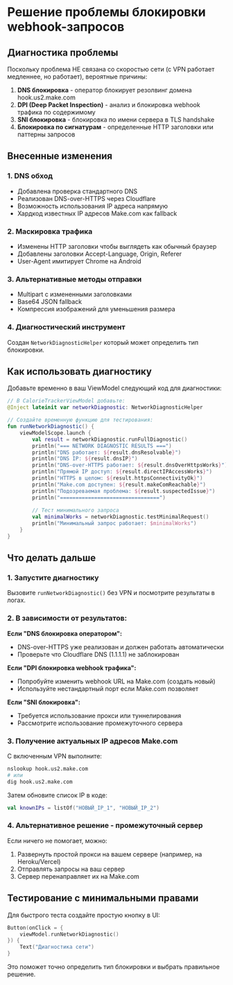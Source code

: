 # Решение проблемы блокировки webhook-запросов

## Диагностика проблемы

Поскольку проблема НЕ связана со скоростью сети (с VPN работает медленнее, но работает), вероятные причины:

1. **DNS блокировка** - оператор блокирует резолвинг домена hook.us2.make.com
2. **DPI (Deep Packet Inspection)** - анализ и блокировка webhook трафика по содержимому
3. **SNI блокировка** - блокировка по имени сервера в TLS handshake
4. **Блокировка по сигнатурам** - определенные HTTP заголовки или паттерны запросов

## Внесенные изменения

### 1. DNS обход
- Добавлена проверка стандартного DNS
- Реализован DNS-over-HTTPS через Cloudflare
- Возможность использования IP адреса напрямую
- Хардкод известных IP адресов Make.com как fallback

### 2. Маскировка трафика
- Изменены HTTP заголовки чтобы выглядеть как обычный браузер
- Добавлены заголовки Accept-Language, Origin, Referer
- User-Agent имитирует Chrome на Android

### 3. Альтернативные методы отправки
- Multipart с измененными заголовками
- Base64 JSON fallback
- Компрессия изображений для уменьшения размера

### 4. Диагностический инструмент
Создан `NetworkDiagnosticHelper` который может определить тип блокировки.

## Как использовать диагностику

Добавьте временно в ваш ViewModel следующий код для диагностики:

```kotlin
// В CalorieTrackerViewModel добавьте:
@Inject lateinit var networkDiagnostic: NetworkDiagnosticHelper

// Создайте временную функцию для тестирования:
fun runNetworkDiagnostic() {
    viewModelScope.launch {
        val result = networkDiagnostic.runFullDiagnostic()
        println("=== NETWORK DIAGNOSTIC RESULTS ===")
        println("DNS работает: ${result.dnsResolvable}")
        println("DNS IP: ${result.dnsIP}")
        println("DNS-over-HTTPS работает: ${result.dnsOverHttpsWorks}")
        println("Прямой IP доступ: ${result.directIPAccessWorks}")
        println("HTTPS в целом: ${result.httpsConnectivityOk}")
        println("Make.com доступен: ${result.makeComReachable}")
        println("Подозреваемая проблема: ${result.suspectedIssue}")
        println("================================")
        
        // Тест минимального запроса
        val minimalWorks = networkDiagnostic.testMinimalRequest()
        println("Минимальный запрос работает: $minimalWorks")
    }
}
```

## Что делать дальше

### 1. Запустите диагностику
Вызовите `runNetworkDiagnostic()` без VPN и посмотрите результаты в логах.

### 2. В зависимости от результатов:

**Если "DNS блокировка оператором":**
- DNS-over-HTTPS уже реализован и должен работать автоматически
- Проверьте что Cloudflare DNS (1.1.1.1) не заблокирован

**Если "DPI блокировка webhook трафика":**
- Попробуйте изменить webhook URL на Make.com (создать новый)
- Используйте нестандартный порт если Make.com позволяет

**Если "SNI блокировка":**
- Требуется использование прокси или туннелирования
- Рассмотрите использование промежуточного сервера

### 3. Получение актуальных IP адресов Make.com

С включенным VPN выполните:
```bash
nslookup hook.us2.make.com
# или
dig hook.us2.make.com
```

Затем обновите список IP в коде:
```kotlin
val knownIPs = listOf("НОВЫЙ_IP_1", "НОВЫЙ_IP_2")
```

### 4. Альтернативное решение - промежуточный сервер

Если ничего не помогает, можно:
1. Развернуть простой прокси на вашем сервере (например, на Heroku/Vercel)
2. Отправлять запросы на ваш сервер
3. Сервер перенаправляет их на Make.com

## Тестирование с минимальными правами

Для быстрого теста создайте простую кнопку в UI:

```kotlin
Button(onClick = {
    viewModel.runNetworkDiagnostic()
}) {
    Text("Диагностика сети")
}
```

Это поможет точно определить тип блокировки и выбрать правильное решение.
